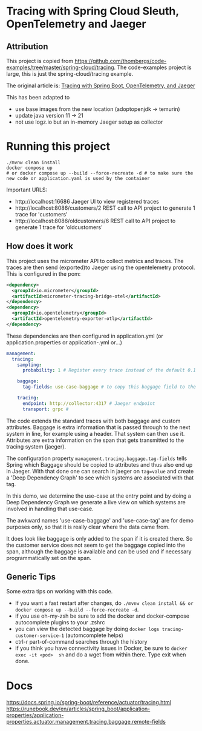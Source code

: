# Tracing with Spring Cloud Sleuth, OpenTelemetry and Jaeger

## Attribution

This project is copied from https://github.com/thombergs/code-examples/tree/master/spring-cloud/tracing.
The code-examples project is large, this is just the spring-cloud/tracing example.

The original article is: [Tracing with Spring Boot, OpenTelemetry, and Jaeger](https://reflectoring.io/spring-boot-tracing)

This has been adapted to
- use base images from the new location (adoptopenjdk -> temurin)
- update java version 11 -> 21
- not use logz.io but an in-memory Jaeger setup as collector

# Running this project

```shell
./mvnw clean install
docker compose up 
# or docker compose up --build --force-recreate -d # to make sure the new code or application.yaml is used by the container
```

Important URLS:
- http://localhost:16686  Jaeger UI to view registered traces
- http://localhost:8086/customers/2  REST call to API project to generate 1 trace for 'customers'
- http://localhost:8086/oldcustomers/6 REST call to API project to generate 1 trace for 'oldcustomers'


## How does it work

This project uses the micrometer API to collect metrics and traces. The traces are then send (exported)to Jaeger
using the opentelemetry protocol. This is configured in the pom:
```xml
<dependency>
  <groupId>io.micrometer</groupId>
  <artifactId>micrometer-tracing-bridge-otel</artifactId>
</dependency>
<dependency>
  <groupId>io.opentelemetry</groupId>
  <artifactId>opentelemetry-exporter-otlp</artifactId>
</dependency>
```

These dependencies are then configured in application.yml (or application.properties or application-<profile>.yml or...)
```yaml
management:
  tracing:
    sampling:
      probability: 1 # Register every trace instead of the default 0.1 (10%)

    baggage:
      tag-fields: use-case-baggage # to copy this baggage field to the span as a tag

    tracing:
      endpoint: http://collector:4317 # Jaeger endpoint
      transport: grpc # 
```

The code extends the standard traces with both baggage and custom attributes. Baggage is extra
information that is passed through to the next system in line, for example using a header. That system 
can then use it. Attributes are extra information on the span that gets transmitted to the tracing system (jaeger).

The configuration property `management.tracing.baggage.tag-fields` tells Spring which Baggage should
be copied to attributes and thus also end up in Jaeger. With that done one can search in jaeger on `tag=value`
and create a 'Deep Dependency Graph' to see which systems are associated with that tag.

In this demo, we determine the use-case at the entry point and by doing a Deep Dependency Graph we generate a live
view on which systems are involved in handling that use-case.

The awkward names 'use-case-baggage' and 'use-case-tag' are for demo purposes only, so that it is really clear where 
the data came from.

It does look like baggage is only added to the span if it is created there. So the customer service does not
seem to get the baggage copied into the span, although the baggage is available and can be used and if 
necessary programmatically set on the span.


## Generic Tips

Some extra tips on working with this code.

- If you want a fast restart after changes, do `./mvnw clean install && or docker compose up --build --force-recreate -d`.
- if you use oh-my-zsh be sure to add the docker and docker-compose autocomplete plugins to your .zshrc
- you can view the detected baggage by doing `docker logs tracing-customer-service-1` (automcomplete helps)
- ctrl-r part-of-command searches through the history
- if you think you have connectivity issues in Docker, be sure to `docker exec -it <pod>  sh` and do a wget from within there. Type exit when done.


# Docs

https://docs.spring.io/spring-boot/reference/actuator/tracing.html
https://runebook.dev/en/articles/spring_boot/application-properties/application-properties.actuator.management.tracing.baggage.remote-fields
